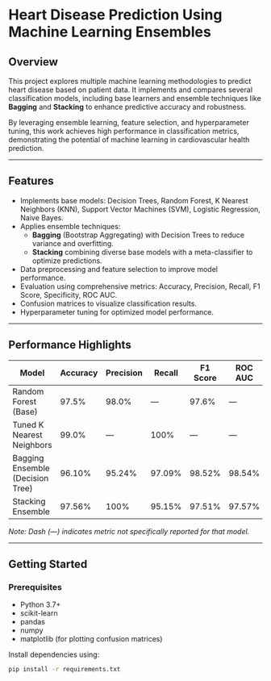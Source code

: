 # Heart Disease Prediction Using Machine Learning Ensembles

## Overview

This project explores multiple machine learning methodologies to predict heart disease based on patient data. It implements and compares several classification models, including base learners and ensemble techniques like **Bagging** and **Stacking** to enhance predictive accuracy and robustness.

By leveraging ensemble learning, feature selection, and hyperparameter tuning, this work achieves high performance in classification metrics, demonstrating the potential of machine learning in cardiovascular health prediction.

---

## Features

- Implements base models: Decision Trees, Random Forest, K Nearest Neighbors (KNN), Support Vector Machines (SVM), Logistic Regression, Naive Bayes.
- Applies ensemble techniques:
  - **Bagging** (Bootstrap Aggregating) with Decision Trees to reduce variance and overfitting.
  - **Stacking** combining diverse base models with a meta-classifier to optimize predictions.
- Data preprocessing and feature selection to improve model performance.
- Evaluation using comprehensive metrics: Accuracy, Precision, Recall, F1 Score, Specificity, ROC AUC.
- Confusion matrices to visualize classification results.
- Hyperparameter tuning for optimized model performance.

---

## Performance Highlights

| Model                           | Accuracy | Precision | Recall  | F1 Score | ROC AUC  |
| -------------------------------| -------- | --------- | ------- | -------- | -------- |
| Random Forest (Base)            | 97.5%    | 98.0%     | —       | 97.6%    | —        |
| Tuned K Nearest Neighbors       | 99.0%    | —         | 100%    | —        | —        |
| Bagging Ensemble (Decision Tree)| 96.10%   | 95.24%    | 97.09%  | 98.52%   | 98.54%   |
| Stacking Ensemble               | 97.56%   | 100%      | 95.15%  | 97.51%   | 97.57%   |

*Note: Dash (—) indicates metric not specifically reported for that model.*

---

## Getting Started

### Prerequisites

- Python 3.7+
- scikit-learn
- pandas
- numpy
- matplotlib (for plotting confusion matrices)

Install dependencies using:

```bash
pip install -r requirements.txt
